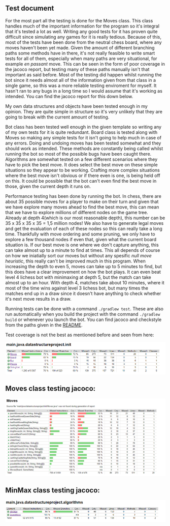 ## Test document

For the most part all the testing is done for the Moves class. This class handles much of the important information for the program so it's integral that it's tested a lot as well. Writing any good tests for it has proven quite difficult since simulating any games for it is really tedious. Because of this, most of the tests have been done from the neutral chess board, where any moves haven't been yet made. Given the amount of different branching paths some methods have in there, it's not really feasible to write smart tests for all of them, especially when many paths are very situational, for example *en passant* move. This can be seen in the form of poor coverage in the jacoco report, but testing many of these paths manually isn't that important as said before. Most of the testing did happen whilst running the bot since it needs almost all of the information given from that class in a single game, so this was a more reliable testing enviroment for myself. It hasn't ran to any bugs in a long time so I would assume that it's working as intended. You can find the jacoco report for this down below.

My own data structures and objects have been tested enough in my opinion. They are quite simple in structure so it's very unlikely that they are going to break with the current amount of testing.

Bot class has been tested well enough in the given template so writing any of my own tests for it is quite redundant. Board class is tested along with Moves so making any simple tests for it isn't going to help much in case of any errors. Doing and undoing moves has been tested somewhat and they should work as intended. These methods are constantly being called whilst running the bot so most of the possible bugs have been caught there. 
Algorithms are somewhat tested on a few different scenarios where they have to pick the best move. It does select the best move on these simple situations so they appear to be working. Crafting more complex situations where the best move isn't obvious or if there even is one, is being held off on this. It could be possible that the bot can't even find the best move in those, given the current depth it runs on.

Performance testing has been done by running the bot. In chess, there are about 35 possible moves for a player to make on their turn and given that we have explore many moves ahead to find the best move, this can mean that we have to explore millions of different nodes on the game tree. Already at depth 4(which is our most reasonable depth), this number can be 35 x 35 x 35 x 35 = 1,5 million nodes! We also have to generate legal moves and get the evaluation of each of these nodes so this can really take a long time. Thankfully with move ordering and some pruning, we only have to explore a few thousand nodes if even that, given what the current board situation is. If our best move is one where we don't capture anything, this can take almost up to a minute to find at times. This all depends of course on how we iniatially sort our moves but without any spesific *null move heuristic*, this really can't be improved much in this program. When increasing the depth to even 5, moves can take up to 5 minutes to find, but this does have a clear improvement on how the bot plays. It can even beat level 4 lichess bot with minimaxing at depth 5, but the match can take almost up to an hour. With depth 4, matches take about 10 minutes, where it most of the time wins against level 3 lichess bot, but many times the matches end up in a draw since it doesn't have anything to check whether it's next move results in a draw.

Running tests can be done with a command `./gradlew test`. These are also run automatically when you build the project with the command `./gradlew build` or whenever you launch the bot. You can find jacoco and checkstyle from the paths given in the [README](https://github.com/SamiP7/TiraLab-ChessBot2020/blob/master/README.md).

Test coverage is not the best as mentioned before and seen from here:

![](https://github.com/SamiP7/TiraLab-ChessBot2020/blob/master/documentation/initTest.png)


## Moves class testing jacoco:

![](https://github.com/SamiP7/TiraLab-ChessBot2020/blob/master/documentation/movesTest.png)

## MinMax class testing jacoco:

![](https://github.com/SamiP7/TiraLab-ChessBot2020/blob/master/documentation/algorithmsTest.png)

